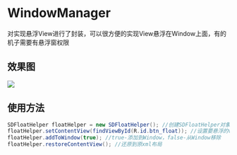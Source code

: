 # WindowManager
对实现悬浮View进行了封装，可以很方便的实现View悬浮在Window上面，有的机子需要有悬浮窗权限

## 效果图
![](http://thumbsnap.com/i/NWunPUJZ.gif?0818)

## 使用方法
```java
SDFloatHelper floatHelper = new SDFloatHelper(); //创建SDFloatHelper对象
floatHelper.setContentView(findViewById(R.id.btn_float)); //设置要悬浮的view
floatHelper.addToWindow(true); //true-添加到Window，false-从Window移除
floatHelper.restoreContentView(); //还原到原xml布局
```
